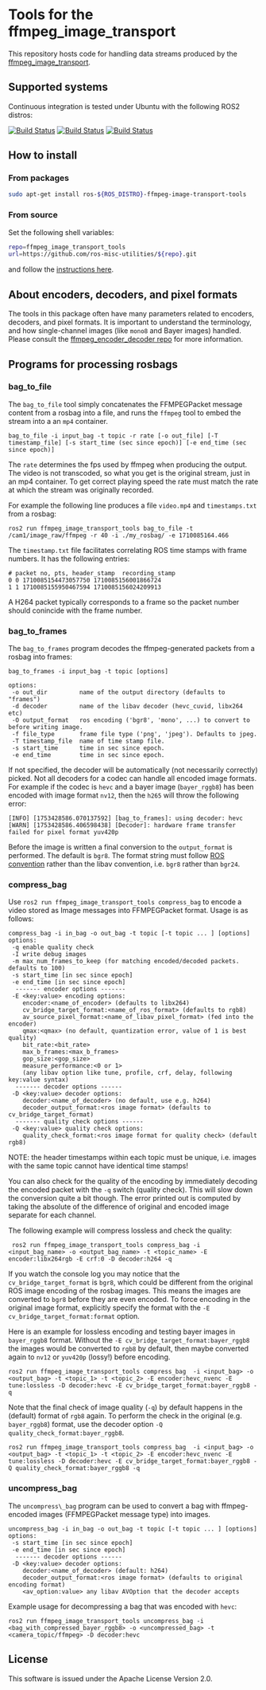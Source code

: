 # Tools for the ffmpeg\_image\_transport

This repository hosts code for handling data streams produced by the [ffmpeg_image_transport](https://github.com/ros-misc-utilities/ffmpeg_image_transport.git).

## Supported systems

Continuous integration is tested under Ubuntu with the following ROS2 distros:

 [![Build Status](https://build.ros2.org/buildStatus/icon?job=Hdev__ffmpeg_image_transport_tools__ubuntu_jammy_amd64&subject=Humble)](https://build.ros2.org/job/Hdev__ffmpeg_image_transport_tools__ubuntu_jammy_amd64/)
 [![Build Status](https://build.ros2.org/buildStatus/icon?job=Jdev__ffmpeg_image_transport_tools__ubuntu_noble_amd64&subject=Jazzy)](https://build.ros2.org/job/Jdev__ffmpeg_image_transport_tools__ubuntu_noble_amd64/)
 [![Build Status](https://build.ros2.org/buildStatus/icon?job=Rdev__ffmpeg_image_transport_tools__ubuntu_noble_amd64&subject=Rolling)](https://build.ros2.org/job/Rdev__ffmpeg_image_transport_tools__ubuntu_noble_amd64/)

## How to install

### From packages

```bash
sudo apt-get install ros-${ROS_DISTRO}-ffmpeg-image-transport-tools
```

### From source

Set the following shell variables:
```bash
repo=ffmpeg_image_transport_tools
url=https://github.com/ros-misc-utilities/${repo}.git
```
and follow the [instructions here](https://github.com/ros-misc-utilities/.github/blob/master/docs/build_ros_repository.md).

## About encoders, decoders, and pixel formats

The tools in this package often have many parameters related to encoders, decoders, and pixel formats.
It is important to understand the terminology, and how single-channel images (like ``mono8`` and Bayer images) handled. Please consult the [ffmpeg\_encoder\_decoder repo](https://github.com/ros-misc-utilities/ffmpeg_encoder_decoder) for more information.

## Programs for processing rosbags

### bag\_to\_file
The ``bag_to_file`` tool simply concatenates the FFMPEGPacket message content from a rosbag into a file, and runs the ``ffmpeg`` tool to
embed the stream into a an ``mp4`` container.
```
bag_to_file -i input_bag -t topic -r rate [-o out_file] [-T timestamp_file] [-s start_time (sec since epoch)] [-e end_time (sec since epoch)]
```

The ``rate`` determines the fps used by ffmpeg when producing the output.
The video is not transcoded, so what you get is the original stream, just in an mp4 container.
To get correct playing speed the rate must match the rate at which the stream was originally recorded.

For example the following line produces a file ``video.mp4`` and ``timestamps.txt`` from a rosbag:
```
ros2 run ffmpeg_image_transport_tools bag_to_file -t /cam1/image_raw/ffmpeg -r 40 -i ./my_rosbag/ -e 1710085164.466
```

The ``timestamp.txt`` file facilitates correlating ROS time stamps with frame numbers. It has the following entries:
```
# packet no, pts, header_stamp  recording_stamp
0 0 1710085154473057750 1710085156001866724
1 1 1710085155950467594 1710085156024209913
```
A H264 packet typically corresponds to a frame so the packet number should conincide with the  frame number.

### bag\_to\_frames
The ``bag_to_frames`` program  decodes the ffmpeg-generated packets from a rosbag into frames:
```
bag_to_frames -i input_bag -t topic [options]

options:
 -o out_dir         name of the output directory (defaults to "frames")
 -d decoder         name of the libav decoder (hevc_cuvid, libx264 etc)
 -O output_format   ros encoding ('bgr8', 'mono', ...) to convert to before writing image.
 -f file_type       frame file type ('png', 'jpeg'). Defaults to jpeg.
 -T timestamp_file  name of time stamp file.
 -s start_time      time in sec since epoch.
 -e end_time        time in sec since epoch.
```
If not specified, the decoder will be automatically (not necessarily correctly) picked. Not all decoders for a codec can handle all encoded image formats.
For example if the codec is ``hevc`` and a bayer image (``bayer_rggb8``) has been encoded with image format ``nv12``, then the ``h265`` will throw the following error:
```
[INFO] [1753428586.070137592] [bag_to_frames]: using decoder: hevc
[WARN] [1753428586.406598438] [Decoder]: hardware frame transfer failed for pixel format yuv420p
```
Before the image is written a final conversion to the ``output_format`` is performed. The default is ``bgr8``.
The format string must follow [ROS convention](https://docs.ros.org/en/jazzy/p/sensor_msgs/generated/program_listing_file_include_sensor_msgs_image_encodings.hpp.html) rather than the libav convention, i.e. ``bgr8`` rather than ``bgr24``.


### compress\_bag
Use ``ros2 run ffmpeg_image_transport_tools compress_bag`` to encode a video stored as Image messages into FFMPEGPacket format.
Usage is as follows:
```
compress_bag -i in_bag -o out_bag -t topic [-t topic ... ] [options]
options:
 -q enable quality check
 -I write debug images
 -m max_num_frames_to_keep (for matching encoded/decoded packets. defaults to 100)
 -s start_time [in sec since epoch]
 -e end_time [in sec since epoch]
  ------- encoder options -------
 -E <key:value> encoding options:
    encoder:<name_of_encoder> (defaults to libx264)
    cv_bridge_target_format:<name_of_ros_format> (defaults to rgb8)
    av_source_pixel_format:<name_of_libav_pixel_format> (fed into the encoder)
    qmax:<qmax> (no default, quantization error, value of 1 is best quality)
    bit_rate:<bit_rate>
    max_b_frames:<max_b_frames>
    gop_size:<gop_size>
    measure_performance:<0 or 1>
    (any libav option like tune, profile, crf, delay, following key:value syntax)
  ------- decoder options ------
 -D <key:value> decoder options:
    decoder:<name_of_decoder> (no default, use e.g. h264)
    decoder_output_format:<ros image format> (defaults to cv_bridge_target_format)
  ------- quality check options ------
 -Q <key:value> quality check options:
    quality_check_format:<ros image format for quality check> (default rgb8)
```
NOTE: the header timestamps within each topic must be unique, i.e. images with the same topic cannot have identical time stamps!

You can also check for the quality of the encoding by immediately decoding the encoded packet with the ``-q`` switch (quality check).
This will slow down the conversion quite a bit though.
The error printed out is computed by taking the absolute of the difference of original and encoded image separate for each channel.

The following example will compress lossless and check the quality:
```
 ros2 run ffmpeg_image_transport_tools compress_bag -i <input_bag_name> -o <output_bag_name> -t <topic_name> -E encoder:libx264rgb -E crf:0 -D decoder:h264 -q
```
If you watch the console log you may notice that the ``cv_bridge_target_format`` is ``bgr8``, which could be different from the original ROS image encoding of the rosbag images.
This means the images are converted to ``bgr8`` before they are even encoded.
To force encoding in the original image format, explicitly specify the format with the
``-E cv_bridge_target_format:format`` option.

Here is an example for lossless encoding and testing bayer images in ``bayer_rggb8`` format.
Without the ``-E cv_bridge_target_format:bayer_rggb8`` the images would be converted to ``rgb8`` by default, then maybe converted again to ``nv12`` or ``yuv420p`` (lossy!) before encoding.
```
ros2 run ffmpeg_image_transport_tools compress_bag  -i <input_bag> -o <output_bag> -t <topic_1> -t <topic_2> -E encoder:hevc_nvenc -E tune:lossless -D decoder:hevc -E cv_bridge_target_format:bayer_rggb8 -q
```
Note that the final check of image quality (``-q``) by default happens in the (default) format of ``rgb8`` again.
To perform the check in the original (e.g. ``bayer_rggb8``) format, use the decoder option ``-Q quality_check_format:bayer_rggb8``.
```
ros2 run ffmpeg_image_transport_tools compress_bag  -i <input_bag> -o <output_bag> -t <topic_1> -t <topic_2> -E encoder:hevc_nvenc -E tune:lossless -D decoder:hevc -E cv_bridge_target_format:bayer_rggb8 -Q quality_check_format:bayer_rggb8 -q
```

### uncompress\_bag
The ``uncompress\_bag`` program can be used to convert a bag with ffmpeg-encoded images (FFMPEGPacket message type) into images.
```
uncompress_bag -i in_bag -o out_bag -t topic [-t topic ... ] [options]
options:
 -s start_time [in sec since epoch]
 -e end_time [in sec since epoch]
  ------- decoder options ------
 -D <key:value> decoder options:
    decoder:<name_of_decoder> (default: h264)
    decoder_output_format:<ros image format> (defaults to original encoding format)
    <av_option:value> any libav AVOption that the decoder accepts
```
Example usage for decompressing a bag that was encoded with ``hevc``:
```
ros2 run ffmpeg_image_transport_tools uncompress_bag -i <bag_with_compressed_bayer_rggb8> -o <uncompressed_bag> -t <camera_topic/ffmpeg> -D decoder:hevc
```

## License

This software is issued under the Apache License Version 2.0.
